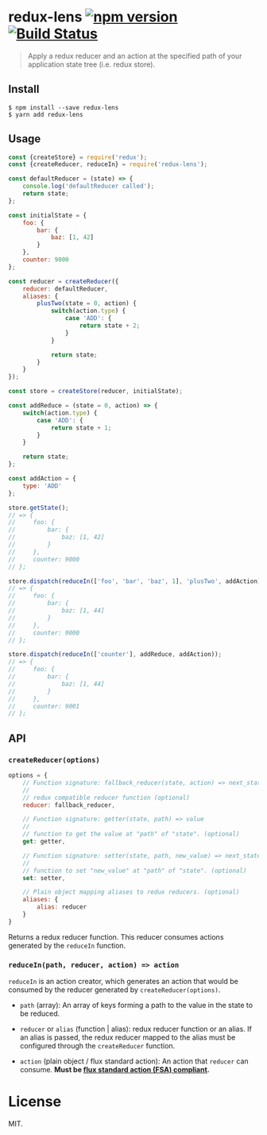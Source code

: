 # redux-lens [![npm version](https://img.shields.io/npm/v/redux-lens.svg?style=flat)](https://www.npmjs.com/package/redux-lens) [![Build Status](https://travis-ci.org/dashed/redux-lens.svg?branch=master)](https://travis-ci.org/dashed/redux-lens)

> Apply a redux reducer and an action at the specified path of your application state tree (i.e. redux store).

## Install

```
$ npm install --save redux-lens
$ yarn add redux-lens
```

## Usage

```js
const {createStore} = require('redux');
const {createReducer, reduceIn} = require('redux-lens');

const defaultReducer = (state) => {
    console.log('defaultReducer called');
    return state;
};

const initialState = {
    foo: {
        bar: {
            baz: [1, 42]
        }
    },
    counter: 9000
};

const reducer = createReducer({
    reducer: defaultReducer,
    aliases: {
        plusTwo(state = 0, action) {
            switch(action.type) {
                case 'ADD': {
                    return state + 2;
                }
            }

            return state;
        }
    }
});

const store = createStore(reducer, initialState);

const addReduce = (state = 0, action) => {
    switch(action.type) {
        case 'ADD': {
            return state + 1;
        }
    }

    return state;
};

const addAction = {
    type: 'ADD'
};

store.getState();
// => {
//     foo: {
//         bar: {
//             baz: [1, 42]
//         }
//     },
//     counter: 9000
// };

store.dispatch(reduceIn(['foo', 'bar', 'baz', 1], 'plusTwo', addAction));
// => {
//     foo: {
//         bar: {
//             baz: [1, 44]
//         }
//     },
//     counter: 9000
// };

store.dispatch(reduceIn(['counter'], addReduce, addAction));
// => {
//     foo: {
//         bar: {
//             baz: [1, 44]
//         }
//     },
//     counter: 9001
// };
```

## API

### `createReducer(options)`

```js
options = {
    // Function signature: fallback_reducer(state, action) => next_state
    //
    // redux compatible reducer function (optional)
    reducer: fallback_reducer,

    // Function signature: getter(state, path) => value
    //
    // function to get the value at "path" of "state". (optional)
    get: getter,

    // Function signature: setter(state, path, new_value) => next_state
    //
    // function to set "new_value" at "path" of "state". (optional)
    set: setter,

    // Plain object mapping aliases to redux reducers. (optional)
    aliases: {
        alias: reducer
    }
}
```

Returns a redux reducer function. This reducer consumes actions generated by the `reduceIn` function.

### `reduceIn(path, reducer, action) => action`

`reduceIn` is an action creator, which generates an action that would be consumed by the reducer generated by `createReducer(options)`.

- `path` (array): An array of keys forming a path to the value in the state to be reduced.

- `reducer` or `alias` (function | alias): redux reducer function or an alias. If an alias is passed, the redux reducer mapped to the alias must be configured through the `createReducer` function.

- `action` (plain object / flux standard action): An action that `reducer` can consume. **Must be [flux standard action (FSA) compliant](https://github.com/acdlite/flux-standard-action).**

License
=======

MIT.
